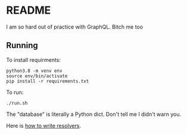 # README

I am so hard out of practice with GraphQL.
Bitch me too

## Running

To install requirments:

```
python3.8 -m venv env
source env/bin/activate
pip install -r requirements.txt
```

To run:
```
./run.sh
```

The "database" is literally a Python dict. Don't tell me I didn't warn you.

Here is [how to write resolvers](https://ariadnegraphql.org/docs/resolvers).